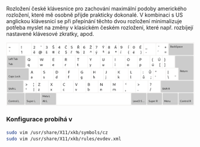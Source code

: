 
Rozložení české klávesnice pro zachování maximální podoby amerického rozložení, které mě osobně přijde prakticky dokonalé. V kombinaci s US anglickou klávesnicí se při přepínání těchto dvou rozložení minimalizuje potřeba myslet na změny v klasickém českém rozložení, které např. rozbíjejí nastavené klávesové zkratky, apod.

![image](czenglish-keyboard-layout.png)

### Konfigurace probíhá v

```bash
sudo vim /usr/share/X11/xkb/symbols/cz
sudo vim /usr/share/X11/xkb/rules/evdev.xml
```